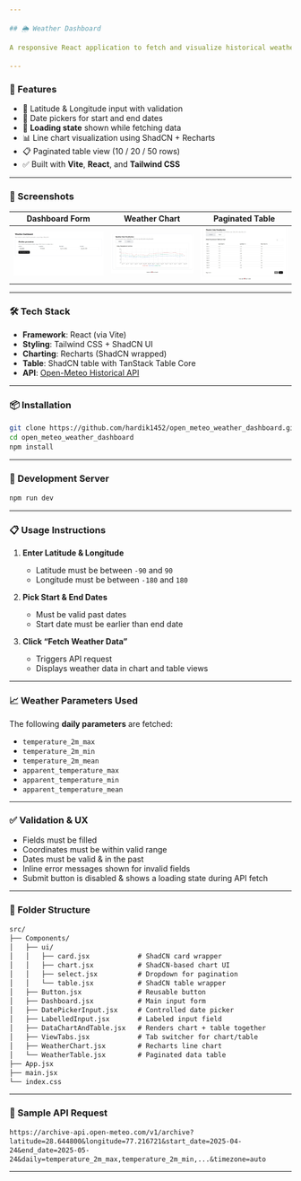 ```yaml
---

## 🌦️ Weather Dashboard

A responsive React application to fetch and visualize historical weather data using the **Open-Meteo Historical Weather API**. Users can input geographic coordinates and a date range to view weather statistics in **interactive charts** and a **paginated table**.

---
```


### 🚀 Features

* 📍 Latitude & Longitude input with validation
* 📅 Date pickers for start and end dates
* 🔁 **Loading state** shown while fetching data
* 📊 Line chart visualization using ShadCN + Recharts
* 📋 Paginated table view (10 / 20 / 50 rows)
* ✅ Built with **Vite**, **React**, and **Tailwind CSS**

---

### 📸 Screenshots

| Dashboard Form             | Weather Chart                | Paginated Table              |
| -------------------------- | ---------------------------- | ---------------------------- |
| ![form](docs/web_form.png) | ![chart](docs/web_chart.png) | ![table](docs/web_table.png) |

---

### 🛠️ Tech Stack

* **Framework**: React (via Vite)
* **Styling**: Tailwind CSS + ShadCN UI
* **Charting**: Recharts (ShadCN wrapped)
* **Table**: ShadCN table with TanStack Table Core
* **API**: [Open-Meteo Historical API](https://open-meteo.com/en/docs/historical-weather-api)

---

### 📦 Installation

```bash
git clone https://github.com/hardik1452/open_meteo_weather_dashboard.git
cd open_meteo_weather_dashboard
npm install
```

---

### 🧪 Development Server

```bash
npm run dev
```

---

### 📋 Usage Instructions

1. **Enter Latitude & Longitude**

   * Latitude must be between `-90` and `90`
   * Longitude must be between `-180` and `180`

2. **Pick Start & End Dates**

   * Must be valid past dates
   * Start date must be earlier than end date

3. **Click “Fetch Weather Data”**

   * Triggers API request
   * Displays weather data in chart and table views

---

### 📈 Weather Parameters Used

The following **daily parameters** are fetched:

* `temperature_2m_max`
* `temperature_2m_min`
* `temperature_2m_mean`
* `apparent_temperature_max`
* `apparent_temperature_min`
* `apparent_temperature_mean`

---

### ✅ Validation & UX

* Fields must be filled
* Coordinates must be within valid range
* Dates must be valid & in the past
* Inline error messages shown for invalid fields
* Submit button is disabled & shows a loading state during API fetch

---

### 📂 Folder Structure

```
src/
├── Components/
│   ├── ui/
│   │   ├── card.jsx            # ShadCN card wrapper
│   │   ├── chart.jsx           # ShadCN-based chart UI
│   │   ├── select.jsx          # Dropdown for pagination
│   │   └── table.jsx           # ShadCN table wrapper
│   ├── Button.jsx              # Reusable button
│   ├── Dashboard.jsx           # Main input form
│   ├── DatePickerInput.jsx     # Controlled date picker
│   ├── LabelledInput.jsx       # Labeled input field
│   ├── DataChartAndTable.jsx   # Renders chart + table together
│   ├── ViewTabs.jsx            # Tab switcher for chart/table
│   ├── WeatherChart.jsx        # Recharts line chart
│   └── WeatherTable.jsx        # Paginated data table
├── App.jsx
├── main.jsx
└── index.css
```

---

### 🔌 Sample API Request

```
https://archive-api.open-meteo.com/v1/archive?latitude=28.644800&longitude=77.216721&start_date=2025-04-24&end_date=2025-05-24&daily=temperature_2m_max,temperature_2m_min,...&timezone=auto
```

---
